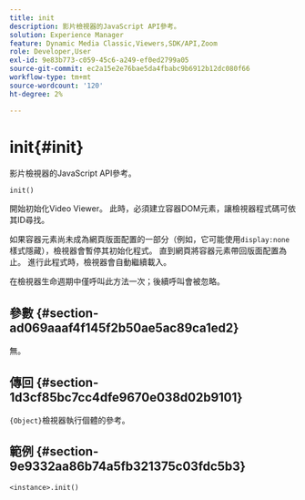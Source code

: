```yaml
---
title: init
description: 影片檢視器的JavaScript API參考。
solution: Experience Manager
feature: Dynamic Media Classic,Viewers,SDK/API,Zoom
role: Developer,User
exl-id: 9e83b773-c059-45c6-a249-ef0ed2799a05
source-git-commit: ec2a15e2e76bae5da4fbabc9b6912b12dc080f66
workflow-type: tm+mt
source-wordcount: '120'
ht-degree: 2%

---
```


# init{#init}

影片檢視器的JavaScript API參考。

`init()`

開始初始化Video Viewer。 此時，必須建立容器DOM元素，讓檢視器程式碼可依其ID尋找。

如果容器元素尚未成為網頁版面配置的一部分（例如，它可能使用`display:none`樣式隱藏），檢視器會暫停其初始化程式。 直到網頁將容器元素帶回版面配置為止。 進行此程式時，檢視器會自動繼續載入。

在檢視器生命週期中僅呼叫此方法一次；後續呼叫會被忽略。

## 參數 {#section-ad069aaaf4f145f2b50ae5ac89ca1ed2}

無。

## 傳回 {#section-1d3cf85bc7cc4dfe9670e038d02b9101}

`{Object}`檢視器執行個體的參考。

## 範例 {#section-9e9332aa86b74a5fb321375c03fdc5b3}

```
<instance>.init()
```
